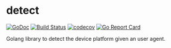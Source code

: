 # detect

[![GoDoc](https://godoc.org/github.com/appleboy/detect?status.svg)](https://godoc.org/github.com/appleboy/detect) [![Build Status](http://drone.wu-boy.com/api/badges/appleboy/detect/status.svg)](http://drone.wu-boy.com/appleboy/detect) [![codecov](https://codecov.io/gh/appleboy/detect/branch/master/graph/badge.svg)](https://codecov.io/gh/appleboy/detect) [![Go Report Card](https://goreportcard.com/badge/github.com/appleboy/detect)](https://goreportcard.com/report/github.com/appleboy/detect)

Golang library to detect the device platform given an user agent.
